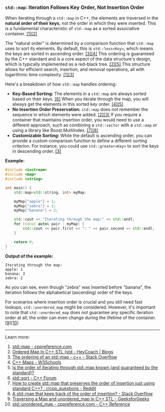### `std::map`: Iteration Follows Key Order, Not Insertion Order

When iterating through a `std::map` in C++, the elements are traversed in the **natural order of their keys**, not the order in which they were inserted. This is a fundamental characteristic of `std::map` as a sorted associative container. [[1]](https://en.cppreference.com/w/cpp/container/map.html)[[2]](https://heycoach.in/blog/ordered-map-in-c-stl-stdmap/)

The "natural order" is determined by a comparison function that `std::map` uses to sort its elements. By default, this is `std::less<Key>`, which means the keys are sorted in ascending order. [[3]](https://stackoverflow.com/questions/32471689/the-ordering-of-an-stdmap)[[4]](https://www.w3schools.com/cpp/cpp_maps.asp) This ordering is guaranteed by the C++ standard and is a core aspect of the data structure's design, which is typically implemented as a red-black tree. [[2]](https://heycoach.in/blog/ordered-map-in-c-stl-stdmap/)[[5]](https://stackoverflow.com/questions/7648756/is-the-order-of-iterating-through-stdmap-known-and-guaranteed-by-the-standard) This structure allows for efficient search, insertion, and removal operations, all with logarithmic time complexity. [[1]](https://en.cppreference.com/w/cpp/container/map.html)[[3]](https://stackoverflow.com/questions/32471689/the-ordering-of-an-stdmap)

Here's a breakdown of how `std::map` handles ordering:

*   **Key-Based Sorting:** The elements in a `std::map` are always sorted based on their keys. [[6]](https://cplusplus.com/forum/beginner/223928/) When you iterate through the map, you will always get the elements in this sorted key order. [[4]](https://www.w3schools.com/cpp/cpp_maps.asp)[[5]](https://stackoverflow.com/questions/7648756/is-the-order-of-iterating-through-stdmap-known-and-guaranteed-by-the-standard)
*   **No Insertion Order Preservation:** `std::map` does not remember the sequence in which elements were added. [[2]](https://heycoach.in/blog/ordered-map-in-c-stl-stdmap/)[[3]](https://stackoverflow.com/questions/32471689/the-ordering-of-an-stdmap) If you require a container that maintains insertion order, you would need to use a different approach, such as combining a `std::vector` with a `std::map` or using a library like Boost.MultiIndex. [[7]](https://www.reddit.com/r/cpp_questions/comments/xh5rb8/how_to_create_stdmap_that_preserves_the_order_of/)[[8]](https://stackoverflow.com/questions/1098175/a-stdmap-that-keep-track-of-the-order-of-insertion)
*   **Customizable Sorting:** While the default is ascending order, you can provide a custom comparison function to define a different sorting criterion. For instance, you could use `std::greater<Key>` to sort the keys in descending order. [[3]](https://stackoverflow.com/questions/32471689/the-ordering-of-an-stdmap)

**Example:**

```cpp
#include <iostream>
#include <map>
#include <string>

int main() {
    std::map<std::string, int> myMap;

    myMap["apple"] = 1;
    myMap["zebra"] = 2;
    myMap["banana"] = 3;

    std::cout << "Iterating through the map:" << std::endl;
    for (const auto& pair : myMap) {
        std::cout << pair.first << ": " << pair.second << std::endl;
    }

    return 0;
}
```

**Output of the example:**

```
Iterating through the map:
apple: 1
banana: 3
zebra: 2
```

As you can see, even though "zebra" was inserted before "banana", the iteration follows the alphabetical (ascending) order of the keys.

For scenarios where insertion order is crucial and you still need fast lookups, `std::unordered_map` might be considered. However, it's important to note that `std::unordered_map` does not guarantee any specific iteration order at all; the order can even change during the lifetime of the container. [[9]](https://www.geeksforgeeks.org/cpp/traversing-a-map-or-unordered_map-in-cpp-stl/)[[10]](https://en.cppreference.com/w/cpp/container/unordered_map.html)

---
Learn more:
1. [std::map - cppreference.com](https://en.cppreference.com/w/cpp/container/map.html)
2. [Ordered Map In C++ STL (std - HeyCoach | Blogs](https://heycoach.in/blog/ordered-map-in-c-stl-stdmap/)
3. [The ordering of an std::map - c++ - Stack Overflow](https://stackoverflow.com/questions/32471689/the-ordering-of-an-stdmap)
4. [C++ Maps - W3Schools](https://www.w3schools.com/cpp/cpp_maps.asp)
5. [Is the order of iterating through std::map known (and guaranteed by the standard)?](https://stackoverflow.com/questions/7648756/is-the-order-of-iterating-through-stdmap-known-and-guaranteed-by-the-standard)
6. [std::sort - C++ Forum](https://cplusplus.com/forum/beginner/223928/)
7. [How to create std::map that preserves the order of insertion just using standard C++? : r/cpp\_questions - Reddit](https://www.reddit.com/r/cpp_questions/comments/xh5rb8/how_to_create_stdmap_that_preserves_the_order_of/)
8. [A std::map that keep track of the order of insertion? - Stack Overflow](https://stackoverflow.com/questions/1098175/a-stdmap-that-keep-track-of-the-order-of-insertion)
9. [Traversing a Map and unordered\_map in C++ STL - GeeksforGeeks](https://www.geeksforgeeks.org/cpp/traversing-a-map-or-unordered_map-in-cpp-stl/)
10. [std::unordered\_map - cppreference.com - C++ Reference](https://en.cppreference.com/w/cpp/container/unordered_map.html)